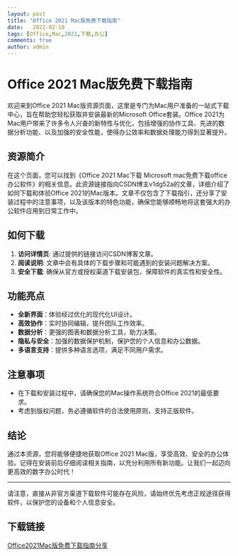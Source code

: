 ```yaml
---
layout: post
title: "Office 2021 Mac版免费下载指南"
date:   2022-02-10
tags: [Office,Mac,2021,下载,办公]
comments: true
author: admin
---
```

# Office 2021 Mac版免费下载指南

欢迎来到Office 2021 Mac版资源页面，这里是专门为Mac用户准备的一站式下载中心，旨在帮助您轻松获取并安装最新的Microsoft Office套装。Office 2021为Mac用户带来了许多令人兴奋的新特性与优化，包括增强的协作工具、先进的数据分析功能、以及加强的安全性能，使得办公效率和数据处理能力得到显著提升。

## 资源简介

在这个页面，您可以找到《Office 2021 Mac下载 Microsoft mac免费下载office办公软件》的相关信息。此资源链接指向CSDN博主v1dg52a的文章，详细介绍了如何下载和体验Office 2021的Mac版本。文章不仅包含了下载指引，还分享了安装过程中的注意事项，以及该版本的特色功能，确保您能够顺畅地将这套强大的办公软件应用到日常工作中。

## 如何下载

1. **访问详情页**: 通过提供的链接访问CSDN博客文章。
2. **阅读说明**: 文章中会有具体的下载步骤和可能遇到的安装问题解决方案。
3. **安全下载**: 确保从官方或授权渠道下载安装包，保障软件的真实性和安全性。
   
## 功能亮点

- **全新界面**：体验经过优化的现代化UI设计。
- **高效协作**：实时协同编辑，提升团队工作效率。
- **数据分析**：更强的图表和数据分析工具，助力决策。
- **隐私与安全**：加强的数据保护机制，保护您的个人信息和办公数据。
- **多语言支持**：提供多种语言选项，满足不同用户需求。

## 注意事项

- 在下载和安装过程中，请确保您的Mac操作系统符合Office 2021的最低要求。
- 考虑到版权问题，务必遵循软件的合法使用原则，支持正版软件。

## 结论

通过本资源，您将能够便捷地获取Office 2021 Mac版，享受高效、安全的办公体验。记得在安装前后仔细阅读相关指南，以充分利用所有新功能。让我们一起迈向更高效的数字办公时代！

---

请注意，直接从非官方渠道下载软件可能存在风险，请始终优先考虑正规途径获得软件，以保护您的设备和个人信息安全。

## 下载链接

[Office2021Mac版免费下载指南分享](https://pan.quark.cn/s/38552c8c2c62)
